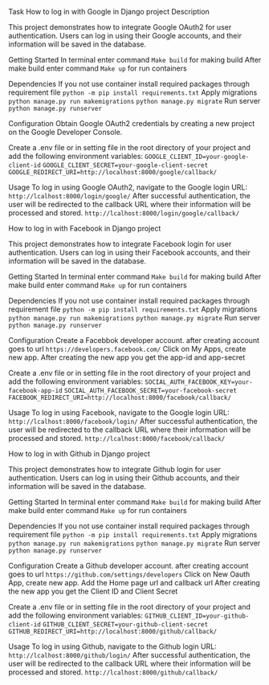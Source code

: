 Task
How to log in with Google in Django project 
Description

This project demonstrates how to integrate Google OAuth2 for user authentication. Users can log in using their Google accounts, and their information will be saved in the database.


Getting Started
In terminal enter command `Make build` for making build
After make build enter command `Make up` for run containers

Dependencies
If you not use container install required packages through requirement file
    `python -m pip install requirements.txt`
Apply migrations
    `python manage.py run makemigrations`
    `python manage.py migrate`
Run server 
    `python manage.py runserver`

Configuration
Obtain Google OAuth2 credentials by creating a new project on the Google Developer Console.

Create a .env file or in setting file in the root directory of your project and add the following environment variables:
`GOOGLE_CLIENT_ID=your-google-client-id`
`GOOGLE_CLIENT_SECRET=your-google-client-secret`
`GOOGLE_REDIRECT_URI=http://localhost:8000/google/callback/`

Usage
To log in using Google OAuth2, navigate to the Google login URL:
    `http://lcalhost:8000/login/google/`
After successful authentication, the user will be redirected to the callback URL where their information will be processed and stored.
    `http://lcalhost:8000/login/google/callback/`


How to log in with Facebook in Django project 

This project demonstrates how to integrate Facebook login for user authentication. Users can log in using their Facebook accounts, and their information will be saved in the database.


Getting Started
In terminal enter command `Make build` for making build
After make build enter command `Make up` for run containers

Dependencies
If you not use container install required packages through requirement file
    `python -m pip install requirements.txt`
Apply migrations
    `python manage.py run makemigrations`
    `python manage.py migrate`
Run server 
    `python manage.py runserver`

Configuration
Create a Facebbok developer account. 
after creating account goes to url `https://developers.facebook.com/` 
Click on My Apps, create new app.
After creating the new app you get the app-id and app-secret 

Create a .env file or in setting file in the root directory of your project and add the following environment variables:
`SOCIAL_AUTH_FACEBOOK_KEY=your-facebook-app-id`
`SOCIAL_AUTH_FACEBOOK_SECRET=your-facebook-secret`
`FACEBOOK_REDIRECT_URI=http://localhost:8000/facebook/callback/`

Usage
To log in using Facebook, navigate to the Google login URL:
    `http://lcalhost:8000/facebook/login/`
After successful authentication, the user will be redirected to the callback URL where their information will be processed and stored.
    `http://lcalhost:8000/facebook/callback/` 




How to log in with Github in Django project 

This project demonstrates how to integrate Github login for user authentication. Users can log in using their Github accounts, and their information will be saved in the database.


Getting Started
In terminal enter command `Make build` for making build
After make build enter command `Make up` for run containers

Dependencies
If you not use container install required packages through requirement file
    `python -m pip install requirements.txt`
Apply migrations
    `python manage.py run makemigrations`
    `python manage.py migrate`
Run server 
    `python manage.py runserver`

Configuration
Create a Github developer account. 
after creating account goes to url `https://github.com/settings/developers` 
Click on New Oauth App, create new app.
Add the Home page url and callback url
After creating the new app you get the Client ID and Client Secret

Create a .env file or in setting file in the root directory of your project and add the following environment variables:
`GITHUB_CLIENT_ID=your-github-client-id`
`GITHUB_CLIENT_SECRET=your-github-client-secret`
`GITHUB_REDIRECT_URI=http://localhost:8000/github/callback/`

Usage
To log in using Github, navigate to the Github login URL:
    `http://lcalhost:8000/github/login/`
After successful authentication, the user will be redirected to the callback URL where their information will be processed and stored.
    `http://lcalhost:8000/github/callback/`